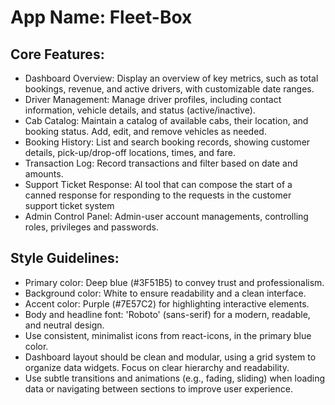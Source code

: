 # **App Name**: Fleet-Box

## Core Features:

- Dashboard Overview: Display an overview of key metrics, such as total bookings, revenue, and active drivers, with customizable date ranges.
- Driver Management: Manage driver profiles, including contact information, vehicle details, and status (active/inactive).
- Cab Catalog: Maintain a catalog of available cabs, their location, and booking status. Add, edit, and remove vehicles as needed.
- Booking History: List and search booking records, showing customer details, pick-up/drop-off locations, times, and fare.
- Transaction Log: Record transactions and filter based on date and amounts.
- Support Ticket Response: AI tool that can compose the start of a canned response for responding to the requests in the customer support ticket system
- Admin Control Panel: Admin-user account managements, controlling roles, privileges and passwords.

## Style Guidelines:

- Primary color: Deep blue (#3F51B5) to convey trust and professionalism.
- Background color: White to ensure readability and a clean interface.
- Accent color: Purple (#7E57C2) for highlighting interactive elements.
- Body and headline font: 'Roboto' (sans-serif) for a modern, readable, and neutral design.
- Use consistent, minimalist icons from react-icons, in the primary blue color.
- Dashboard layout should be clean and modular, using a grid system to organize data widgets. Focus on clear hierarchy and readability.
- Use subtle transitions and animations (e.g., fading, sliding) when loading data or navigating between sections to improve user experience.